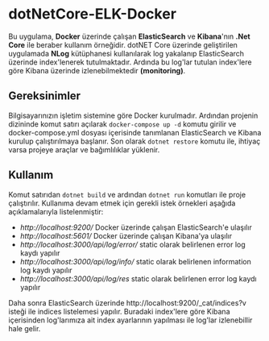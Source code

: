 # dotNetCore-ELK-Docker

Bu uygulama, **Docker** üzerinde çalışan **ElasticSearch** ve **Kibana**'nın **.Net Core** ile beraber kullanım örneğidir. dotNET Core üzerinde geliştirilen uygulamada **NLog** kütüphanesi kullanılarak log yakalanıp ElasticSearch üzerinde index'lenerek tutulmaktadır. Ardında bu log'lar tutulan index'lere göre Kibana üzerinde izlenebilmektedir **(monitoring)**. 

## Gereksinimler

Bilgisayarınızın işletim sistemine göre Docker kurulmadır. Ardından projenin dizininde komut satırı açılarak `docker-compose up -d` komutu girilir ve docker-compose.yml dosyası içerisinde tanımlanan ElasticSearch ve Kibana kurulup çalıştırılmaya başlanır. Son olarak `dotnet restore` komutu ile, ihtiyaç varsa projeye araçlar ve bağımlılıklar yüklenir. 

## Kullanım

Komut satırıdan `dotnet build` ve ardından `dotnet run` komutları ile proje çalıştırılır. Kullanıma devam etmek için gerekli istek örnekleri aşağıda açıklamalarıyla listelenmiştir:

- _http://localhost:9200/_ Docker üzerinde çalışan ElasticSearch'e ulaşılır
- _http://localhost:5601/_ Docker üzerinde çalışan Kibana'ya ulaşılır
- _http://localhost:3000/api/log/error/_ static olarak belirlenen error log kaydı yapılır
- _http://localhost:3000/api/log/info/_ static olarak belirlenen information log kaydı yapılır  
- _http://localhost:3000/api/log/res_ static olarak belirlenen error log kaydı yapılır

Daha sonra ElasticSearch üzerinde http://localhost:9200/_cat/indices?v isteği ile indices listelemesi yapılır. Buradaki index'lere göre Kibana içerisinden log'larımıza ait index ayarlarının yapılması ile log'lar izlenebillir hale gelir.

